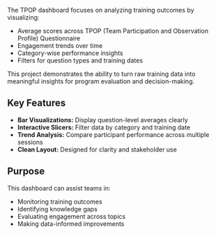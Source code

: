 The TPOP dashboard focuses on analyzing training outcomes by visualizing:
- Average scores across TPOP (Team Participation and Observation Profile) Questionnaire
- Engagement trends over time
- Category-wise performance insights
- Filters for question types and training dates

This project demonstrates the ability to turn raw training data into meaningful insights for program evaluation and decision-making.

## Key Features
- **Bar Visualizations:** Display question-level averages clearly
- **Interactive Slicers:** Filter data by category and training date
- **Trend Analysis:** Compare participant performance across multiple sessions
- **Clean Layout:** Designed for clarity and stakeholder use

## Purpose
This dashboard can assist teams in:
- Monitoring training outcomes
- Identifying knowledge gaps
- Evaluating engagement across topics
- Making data-informed improvements
